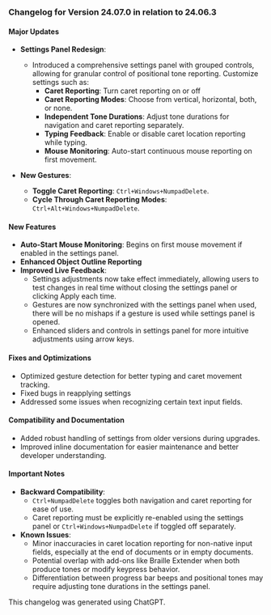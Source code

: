 ### Changelog for Version 24.07.0 in relation to 24.06.3

#### **Major Updates**
- **Settings Panel Redesign**:
  - Introduced a comprehensive settings panel with grouped controls, allowing for granular control of positional tone reporting. Customize settings such as:
    - **Caret Reporting**: Turn caret reporting on or off
    - **Caret Reporting Modes**: Choose from vertical, horizontal, both, or none.
    - **Independent Tone Durations**: Adjust tone durations for navigation and caret reporting separately.
    - **Typing Feedback**: Enable or disable caret location reporting while typing.
    - **Mouse Monitoring**: Auto-start continuous mouse reporting on first movement.

- **New Gestures**:
  - **Toggle Caret Reporting**: `Ctrl+Windows+NumpadDelete`.
  - **Cycle Through Caret Reporting Modes**: `Ctrl+Alt+Windows+NumpadDelete`.

#### **New Features**
- **Auto-Start Mouse Monitoring**: Begins on first mouse movement if enabled in the settings panel.
- **Enhanced Object Outline Reporting**
- **Improved Live Feedback**:
  - Settings adjustments now take effect immediately, allowing users to test changes in real time without closing the settings panel or clicking Apply each time.
  - Gestures are now synchronized with the settings panel when used, there will be no mishaps if a gesture is used while settings panel is opened.
  - Enhanced sliders and controls in settings panel for more intuitive adjustments using arrow keys.

#### **Fixes and Optimizations**
- Optimized gesture detection for better typing and caret movement tracking.
- Fixed bugs in reapplying settings 
- Addressed some issues when recognizing certain text input fields.

#### **Compatibility and Documentation**
- Added robust handling of settings from older versions during upgrades.
- Improved inline documentation for easier maintenance and better developer understanding.

#### **Important Notes**
- **Backward Compatibility**:
  - `Ctrl+NumpadDelete` toggles both navigation and caret reporting for ease of use.
  - Caret reporting must be explicitly re-enabled using the settings panel or `Ctrl+Windows+NumpadDelete` if toggled off separately.
- **Known Issues**:
  - Minor inaccuracies in caret location reporting for non-native input fields, especially at the end of documents or in empty documents.
  - Potential overlap with add-ons like Braille Extender when both produce tones or modify keypress behavior.
  - Differentiation between progress bar beeps and positional tones may require adjusting tone durations in the settings panel.

This changelog was generated using ChatGPT.